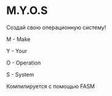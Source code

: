 # M.Y.O.S
Создай свою операционную систему!

M - Make

Y - Your

O - Operation

S - System



Компилируется с помощью FASM

